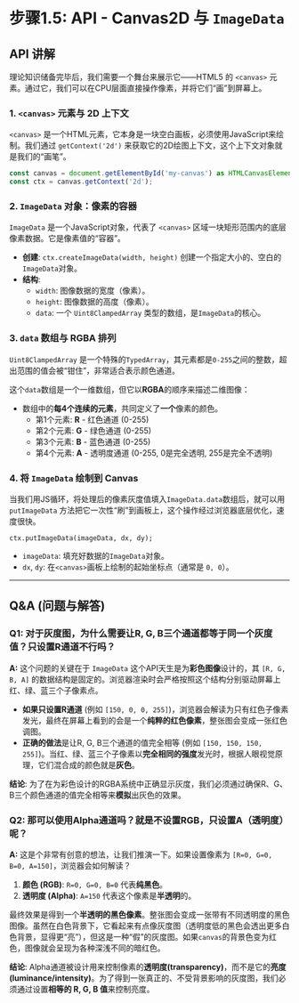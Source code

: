 # 步骤1.5: API - Canvas2D 与 `ImageData`

## API 讲解

理论知识储备完毕后，我们需要一个舞台来展示它——HTML5 的 `<canvas>` 元素。通过它，我们可以在CPU层面直接操作像素，并将它们“画”到屏幕上。

### 1. `<canvas>` 元素与 2D 上下文

`<canvas>` 是一个HTML元素，它本身是一块空白画板，必须使用JavaScript来绘制。我们通过 `getContext('2d')` 来获取它的2D绘图上下文，这个上下文对象就是我们的“画笔”。

```javascript
const canvas = document.getElementById('my-canvas') as HTMLCanvasElement;
const ctx = canvas.getContext('2d');
```

### 2. `ImageData` 对象：像素的容器

`ImageData` 是一个JavaScript对象，代表了 `<canvas>` 区域一块矩形范围内的底层像素数据。它是像素值的“容器”。

- **创建**: `ctx.createImageData(width, height)` 创建一个指定大小的、空白的`ImageData`对象。
- **结构**:
  - `width`: 图像数据的宽度（像素）。
  - `height`: 图像数据的高度（像素）。
  - `data`: 一个 `Uint8ClampedArray` 类型的数组，是`ImageData`的核心。

### 3. `data` 数组与 RGBA 排列

`Uint8ClampedArray` 是一个特殊的`TypedArray`，其元素都是`0-255`之间的整数，超出范围的值会被“钳住”，非常适合表示颜色通道。

这个`data`数组是一个一维数组，但它以**RGBA**的顺序来描述二维图像：

- 数组中的**每4个连续的元素**，共同定义了**一个**像素的颜色。
  - 第1个元素: **R** - 红色通道 (0-255)
  - 第2个元素: **G** - 绿色通道 (0-255)
  - 第3个元素: **B** - 蓝色通道 (0-255)
  - 第4个元素: **A** - 透明度通道 (0-255, 0是完全透明, 255是完全不透明)

### 4. 将 `ImageData` 绘制到 Canvas

当我们用JS循环，将处理后的像素灰度值填入`ImageData.data`数组后，就可以用 `putImageData` 方法把它一次性“刷”到画板上，这个操作经过浏览器底层优化，速度很快。

`ctx.putImageData(imageData, dx, dy);`

- `imageData`: 填充好数据的`ImageData`对象。
- `dx`, `dy`: 在`<canvas>`画板上绘制的起始坐标点（通常是 `0, 0`）。

---

## Q&A (问题与解答)

### Q1: 对于灰度图，为什么需要让R, G, B三个通道都等于同一个灰度值？只设置R通道不行吗？

**A:** 这个问题的关键在于 `ImageData` 这个API天生是为**彩色图像**设计的，其 `[R, G, B, A]` 的数据结构是固定的。浏览器渲染时会严格按照这个结构分别驱动屏幕上红、绿、蓝三个子像素点。

- **如果只设置R通道** (例如 `[150, 0, 0, 255]`)，浏览器会解读为只有红色子像素发光，最终在屏幕上看到的会是一个**纯粹的红色像素**，整张图会变成一张红色调图。
- **正确的做法**是让R, G, B三个通道的值完全相等 (例如 `[150, 150, 150, 255]`)。当红、绿、蓝三个子像素以**完全相同的强度**发光时，根据人眼视觉原理，它们混合成的颜色就是**灰色**。

**结论**: 为了在为彩色设计的RGBA系统中正确显示灰度，我们必须通过确保R、G、B三个颜色通道的值完全相等来**模拟**出灰色的效果。

### Q2: 那可以使用Alpha通道吗？就是不设置RGB，只设置A（透明度）呢？

**A:** 这是个非常有创意的想法，让我们推演一下。如果设置像素为 `[R=0, G=0, B=0, A=150]`，浏览器会如何解读？

1.  **颜色 (RGB)**: `R=0, G=0, B=0` 代表**纯黑色**。
2.  **透明度 (Alpha)**: `A=150` 代表这个像素是**半透明**的。

最终效果是得到一个**半透明的黑色像素**。整张图会变成一张带有不同透明度的黑色图像。虽然在白色背景下，它看起来有点像灰度图（透明度低的黑色会透出更多白色背景，显得更“亮”），但这是一种“假”的灰度图。如果`canvas`的背景色变为红色，图像就会呈现为各种深浅不同的暗红色。

**结论**: Alpha通道被设计用来控制像素的**透明度(transparency)**，而不是它的**亮度(luminance/intensity)**。为了得到一张真正的、不受背景影响的灰度图，我们必须通过设置**相等的 R, G, B 值**来控制亮度。
